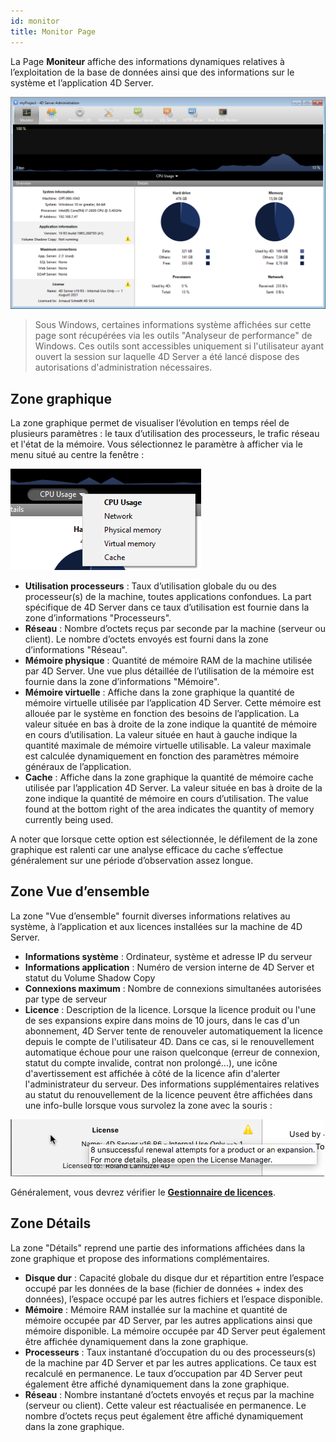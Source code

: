 ```yaml
---
id: monitor
title: Monitor Page
---
```


La Page **Moniteur** affiche des informations dynamiques relatives à l’exploitation de la base de données ainsi que des informations sur le système et l’application 4D Server.

![](../assets/en/Admin/server-admin.png)

> Sous Windows, certaines informations système affichées sur cette page sont récupérées via les outils "Analyseur de performance" de Windows. Ces outils sont accessibles uniquement si l'utilisateur ayant ouvert la session sur laquelle 4D Server a été lancé dispose des autorisations d'administration nécessaires.

## Zone graphique

La zone graphique permet de visualiser l’évolution en temps réel de plusieurs paramètres : le taux d’utilisation des processeurs, le trafic réseau et l'état de la mémoire. Vous sélectionnez le paramètre à afficher via le menu situé au centre la fenêtre :

![](../assets/en/Admin/server-graphic.png)

- **Utilisation processeurs** : Taux d’utilisation globale du ou des processeur(s) de la machine, toutes applications confondues. La part spécifique de 4D Server dans ce taux d’utilisation est fournie dans la zone d’informations "Processeurs".
- **Réseau** : Nombre d’octets reçus par seconde par la machine (serveur ou client). Le nombre d’octets envoyés est fourni dans la zone d’informations "Réseau".
- **Mémoire physique** : Quantité de mémoire RAM de la machine utilisée par 4D Server. Une vue plus détaillée de l’utilisation de la mémoire est fournie dans la zone d’informations "Mémoire".
- **Mémoire virtuelle** : Affiche dans la zone graphique la quantité de mémoire virtuelle utilisée par l’application 4D Server. Cette mémoire est allouée par le système en fonction des besoins de l’application. La valeur située en bas à droite de la zone indique la quantité de mémoire en cours d’utilisation. La valeur située en haut à gauche indique la quantité maximale de mémoire virtuelle utilisable. La valeur maximale est calculée dynamiquement en fonction des paramètres mémoire généraux de l’application.
- **Cache** : Affiche dans la zone graphique la quantité de mémoire cache utilisée par l’application 4D Server. La valeur située en bas à droite de la zone indique la quantité de mémoire en cours d’utilisation. The value found at the bottom right of the area indicates the quantity of memory currently being used.

A noter que lorsque cette option est sélectionnée, le défilement de la zone graphique est ralenti car une analyse efficace du cache s’effectue généralement sur une période d’observation assez longue.


## Zone Vue d’ensemble

La zone "Vue d’ensemble" fournit diverses informations relatives au système, à l’application et aux licences installées sur la machine de 4D Server.

- **Informations système** : Ordinateur, système et adresse IP du serveur
- **Informations application** : Numéro de version interne de 4D Server et statut du Volume Shadow Copy
- **Connexions maximum** : Nombre de connexions simultanées autorisées par type de serveur
- **Licence** : Description de la licence. Lorsque la licence produit ou l'une de ses expansions expire dans moins de 10 jours, dans le cas d'un abonnement, 4D Server tente de renouveler automatiquement la licence depuis le compte de l'utilisateur 4D. Dans ce cas, si le renouvellement automatique échoue pour une raison quelconque (erreur de connexion, statut du compte invalide, contrat non prolongé...), une icône d'avertissement est affichée à côté de la licence afin d'alerter l'administrateur du serveur. Des informations supplémentaires relatives au statut du renouvellement de la licence peuvent être affichées dans une info-bulle lorsque vous survolez la zone avec la souris :

![](../assets/en/Admin/server-licence-failed.png)

Généralement, vous devrez vérifier le [**Gestionnaire de licences**](Admin/licenses.md).

## Zone Détails

La zone "Détails" reprend une partie des informations affichées dans la zone graphique et propose des informations complémentaires.

- **Disque dur** : Capacité globale du disque dur et répartition entre l’espace occupé par les données de la base (fichier de données + index des données), l’espace occupé par les autres fichiers et l’espace disponible.
- **Mémoire** : Mémoire RAM installée sur la machine et quantité de mémoire occupée par 4D Server, par les autres applications ainsi que mémoire disponible. La mémoire occupée par 4D Server peut également être affichée dynamiquement dans la zone graphique.
- **Processeurs** : Taux instantané d’occupation du ou des processeurs(s) de la machine par 4D Server et par les autres applications. Ce taux est recalculé en permanence. Le taux d’occupation par 4D Server peut également être affiché dynamiquement dans la zone graphique.
- **Réseau** : Nombre instantané d’octets envoyés et reçus par la machine (serveur ou client). Cette valeur est réactualisée en permanence. Le nombre d’octets reçus peut également être affiché dynamiquement dans la zone graphique.
